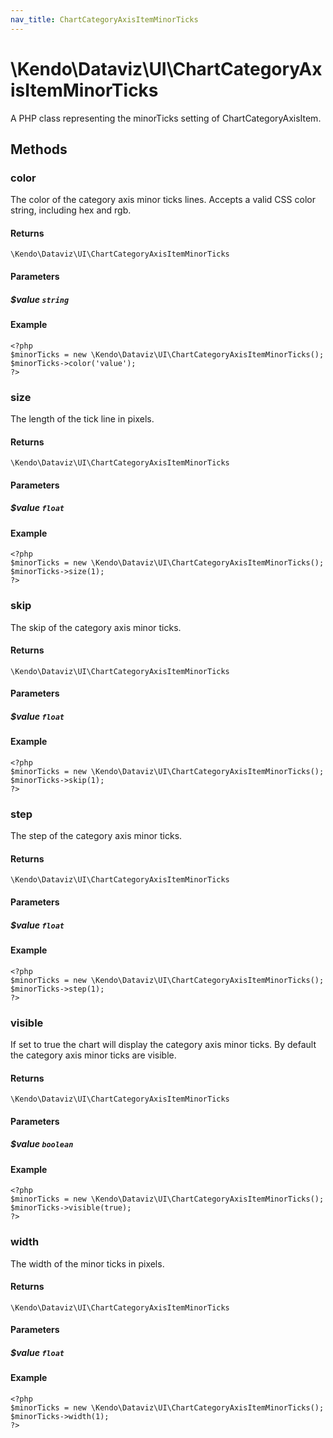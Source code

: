 ```yaml
---
nav_title: ChartCategoryAxisItemMinorTicks
---
```


# \Kendo\Dataviz\UI\ChartCategoryAxisItemMinorTicks

A PHP class representing the minorTicks setting of ChartCategoryAxisItem.


## Methods

### color
The color of the category axis minor ticks lines. Accepts a valid CSS color string, including hex and rgb.

#### Returns
`\Kendo\Dataviz\UI\ChartCategoryAxisItemMinorTicks`

#### Parameters

##### $value `string`



#### Example 
    <?php
    $minorTicks = new \Kendo\Dataviz\UI\ChartCategoryAxisItemMinorTicks();
    $minorTicks->color('value');
    ?>

### size
The length of the tick line in pixels.

#### Returns
`\Kendo\Dataviz\UI\ChartCategoryAxisItemMinorTicks`

#### Parameters

##### $value `float`



#### Example 
    <?php
    $minorTicks = new \Kendo\Dataviz\UI\ChartCategoryAxisItemMinorTicks();
    $minorTicks->size(1);
    ?>

### skip
The skip of the category axis minor ticks.

#### Returns
`\Kendo\Dataviz\UI\ChartCategoryAxisItemMinorTicks`

#### Parameters

##### $value `float`



#### Example 
    <?php
    $minorTicks = new \Kendo\Dataviz\UI\ChartCategoryAxisItemMinorTicks();
    $minorTicks->skip(1);
    ?>

### step
The step of the category axis minor ticks.

#### Returns
`\Kendo\Dataviz\UI\ChartCategoryAxisItemMinorTicks`

#### Parameters

##### $value `float`



#### Example 
    <?php
    $minorTicks = new \Kendo\Dataviz\UI\ChartCategoryAxisItemMinorTicks();
    $minorTicks->step(1);
    ?>

### visible
If set to true the chart will display the category axis minor ticks. By default the category axis minor ticks are visible.

#### Returns
`\Kendo\Dataviz\UI\ChartCategoryAxisItemMinorTicks`

#### Parameters

##### $value `boolean`



#### Example 
    <?php
    $minorTicks = new \Kendo\Dataviz\UI\ChartCategoryAxisItemMinorTicks();
    $minorTicks->visible(true);
    ?>

### width
The width of the minor ticks in pixels.

#### Returns
`\Kendo\Dataviz\UI\ChartCategoryAxisItemMinorTicks`

#### Parameters

##### $value `float`



#### Example 
    <?php
    $minorTicks = new \Kendo\Dataviz\UI\ChartCategoryAxisItemMinorTicks();
    $minorTicks->width(1);
    ?>

